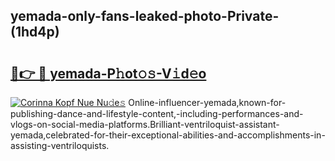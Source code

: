 ## yemada-only-fans​-leaked-photo​-Private-(1hd4p)


# <h2><a href="https://mediaupload.pro?title=yemada&ref=git">🔗👉 🔴 yemada-P𝚑ot𝚘𝚜-V𝚒d𝚎o</a></h2>

[![Corinna Kopf Nue Nu𝚍e𝚜](https://i.imgur.com/0qMVB7G.gif)](https://mediaupload.pro?title=yemada&ref=git)
Online-influencer-yemada,known-for-publishing-dance-and-lifestyle-content,-including-performances-and-vlogs-on-social-media-platforms.Brilliant-ventriloquist-assistant-yemada,celebrated-for-their-exceptional-abilities-and-accomplishments-in-assisting-ventriloquists.  